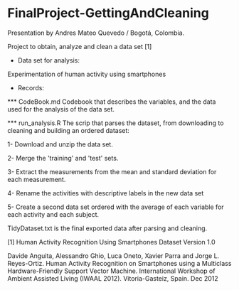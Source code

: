# FinalProject-GettingAndCleaning

Presentation by Andres Mateo Quevedo / Bogotá, Colombia.

Project to obtain, analyze and clean a data set [1]

- Data set for analysis:

Experimentation of human activity using smartphones

- Records:

*** CodeBook.md
Codebook that describes the variables, and the data used for the analysis of the data set.

*** run_analysis.R
The scrip that parses the dataset, from downloading to cleaning and building an ordered dataset:


1- Download and unzip the data set.

2- Merge the 'training' and 'test' sets.

3- Extract the measurements from the mean and standard deviation for each measurement.

4- Rename the activities with descriptive labels in the new data set

5- Create a second data set ordered with the average of each variable for each activity and each subject.


TidyDataset.txt is the final exported data after parsing and cleaning.



[1]
Human Activity Recognition Using Smartphones Dataset
Version 1.0

Davide Anguita, Alessandro Ghio, Luca Oneto, Xavier Parra and Jorge L. Reyes-Ortiz. Human Activity Recognition on Smartphones using a Multiclass Hardware-Friendly Support Vector Machine. International Workshop of Ambient Assisted Living (IWAAL 2012). Vitoria-Gasteiz, Spain. Dec 2012
